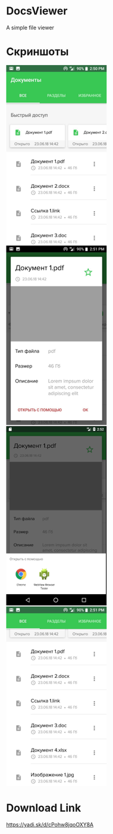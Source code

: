 # DocsViewer
A simple file viewer

# Скриншоты
<p>
<a href="https://github.com/Lounah/DocsViewer/blob/dev/screenshots/main.jpg" target="_blank">
  <img src="https://github.com/Lounah/DocsViewer/blob/dev/screenshots/main.jpg" width="270" height="480" alt="Screenshot" style="max-width:100%;">
</a>
<a href="https://github.com/Lounah/DocsViewer/blob/dev/screenshots/details.jpg" target="_blank">
  <img src="https://github.com/Lounah/DocsViewer/blob/dev/screenshots/details.jpg" height="480" alt="Screenshot" style="max-width:100%;">
</a>
<a href="https://github.com/Lounah/DocsViewer/blob/dev/screenshots/openwith.png" target="_blank">
  <img src="https://github.com/Lounah/DocsViewer/blob/dev/screenshots/openwith.png" width="270" height="480" alt="Screenshot" style="max-width:100%;">
</a>
<a href="https://github.com/Lounah/DocsViewer/blob/dev/screenshots/collapsed.jpg" target="_blank">
  <img src="https://github.com/Lounah/DocsViewer/blob/dev/screenshots/collapsed.jpg" width="270" height="480" alt="Screenshot" style="max-width:100%;">
</a>
</p>

# Download Link
https://yadi.sk/d/cPohw8jqoOXY8A
